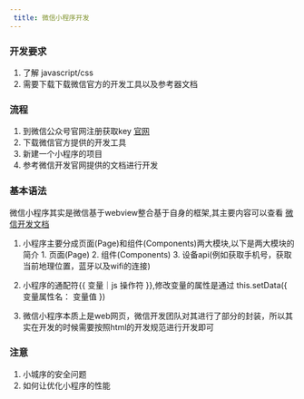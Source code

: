 ```yaml
---
 title: 微信小程序开发
---
```

### 开发要求
   1. 了解 javascript/css
   2. 需要下载下载微信官方的开发工具以及参考器文档

### 流程
   1. 到微信公众号官网注册获取key [官网](https://mp.weixin.qq.com/)
   2. 下载微信官方提供的开发工具
   3. 新建一个小程序的项目
   4. 参考微信开发官网提供的文档进行开发

### 基本语法
   微信小程序其实是微信基于webview整合基于自身的框架,其主要内容可以查看 [微信开发文档](https://developers.weixin.qq.com/miniprogram/)
   1. 小程序主要分成页面(Page)和组件(Components)两大模块,以下是两大模块的简介
     1. 页面(Page)
     2. 组件(Components)
     3. 设备api(例如获取手机号，获取当前地理位置，蓝牙以及wifi的连接)
   2. 小程序的通配符{{ 变量｜js 操作符 }},修改变量的属性是通过 this.setData({
      变量属性名： 变量值
   })
   
   3. 微信小程序本质上是web网页，微信开发团队对其进行了部分的封装，所以其实在开发的时候需要按照html的开发规范进行开发即可
### 注意
   1. 小城序的安全问题
   2. 如何让优化小程序的性能
   
